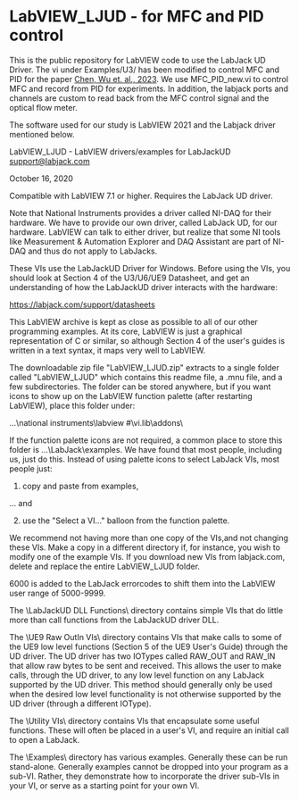 # LabVIEW_LJUD - for MFC and PID control
This is the public repository for LabVIEW code to use the LabJack UD Driver.
The vi under Examples/U3/ has been modified to control MFC and PID for the paper [Chen, Wu et. al., 2023](https://doi.org/10.48550/arXiv.2301.05905). We use MFC_PID_new.vi to control MFC and record from PID for experiments. In addition, the labjack ports and channels are custom to read back from the MFC control signal and the optical flow meter.

The software used for our study is LabVIEW 2021 and the Labjack driver mentioned below.


LabVIEW_LJUD - LabVIEW drivers/examples for LabJackUD
support@labjack.com

October 16, 2020

Compatible with LabVIEW 7.1 or higher.  Requires the
LabJack UD driver.

Note that National Instruments provides a driver called NI-DAQ
for their hardware.  We have to provide our own driver, called
LabJack UD, for our hardware.  LabVIEW can talk to either driver,
but realize that some NI tools like Measurement & Automation
Explorer and DAQ Assistant are part of NI-DAQ and thus do
not apply to LabJacks.

These VIs use the LabJackUD Driver for Windows. Before using
the VIs, you should look at Section 4 of the U3/U6/UE9 Datasheet,
and get an understanding of how the LabJackUD driver
interacts with the hardware:

https://labjack.com/support/datasheets

This LabVIEW archive is kept as close as possible to all of
our other programming examples.  At its core, LabVIEW is just
a graphical representation of C or similar, so although
Section 4 of the user's guides is written in a text syntax,
it maps very well to LabVIEW.

The downloadable zip file "LabVIEW_LJUD.zip" extracts to a single
folder called "LabVIEW_LJUD" which contains this readme file, a
.mnu file, and a few subdirectories.  The folder can be stored
anywhere, but if you want icons to show up on the LabVIEW function
palette (after restarting LabVIEW), place this folder under:

...\national instruments\labview #\vi.lib\addons\

If the function palette icons are not required, a common place to
store this folder is ...\LabJack\examples\.  We have found that most
people, including us, just do this.  Instead of using palette icons
to select LabJack VIs, most people just:

   1)  copy and paste from examples,

... and

   2) use the "Select a VI..." balloon from the function palette.


We recommend not having more than one copy of the VIs,and not changing
these VIs.  Make a copy in a different directory if, for instance, you
wish to modify one of the example VIs.  If you download new VIs
from labjack.com, delete and replace the entire LabVIEW_LJUD folder.


6000 is added to the LabJack errorcodes to shift them into the LabVIEW
user range of 5000-9999.


The \LabJackUD DLL Functions\ directory contains simple VIs that do little
more than call functions from the LabJackUD driver DLL.

The \UE9 Raw OutIn VIs\ directory contains VIs that make calls to some of
the UE9 low level functions (Section 5 of the UE9 User's Guide) through
the UD driver.  The UD driver has two IOTypes called RAW_OUT and RAW_IN
that allow raw bytes to be sent and received.  This allows the user to
make calls, through the UD driver, to any low level function on any 
LabJack supported by the UD driver.  This method should generally only
be used when the desired low level functionality is not otherwise
supported by the UD driver (through a different IOType).

The \Utility VIs\ directory contains VIs that encapsulate some useful
functions.  These will often be placed in a user's VI, and require
an initial call to open a LabJack.

The \Examples\ directory has various examples.  Generally these can
be run stand-alone.  Generally examples cannot be dropped into your
program as a sub-VI.  Rather, they demonstrate how to incorporate
the driver sub-VIs in your VI, or serve as a starting point for your
own VI.

